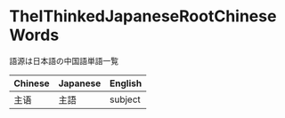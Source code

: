 # TheIThinkedJapaneseRootChineseWords
語源は日本語の中国語単語一覧 


Chinese | Japanese | English
------------ | ------------- | -------------
主语 | 主語 | subject
